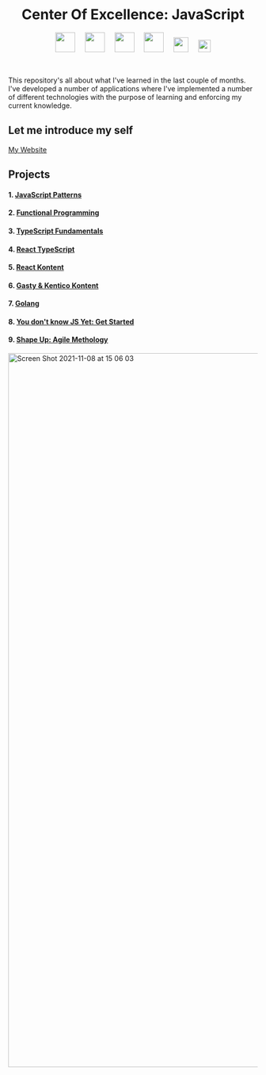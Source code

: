 <h1 align="center">Center Of Excellence: JavaScript</h1>
<p align="center">
  <img src="https://upload.wikimedia.org/wikipedia/commons/thumb/9/99/Unofficial_JavaScript_logo_2.svg/2048px-Unofficial_JavaScript_logo_2.svg.png" width="40" />
  &nbsp;&nbsp;&nbsp;
  <img src="https://iconape.com/wp-content/png_logo_vector/typescript.png" width="40" />
  &nbsp;&nbsp;&nbsp;
  <img src="https://www.gatsbyjs.com/Gatsby-Monogram.svg" width="40" />
  &nbsp;&nbsp;&nbsp;
  <img src="https://upload.wikimedia.org/wikipedia/commons/thumb/4/47/React.svg/1200px-React.svg.png" width="40" />
  &nbsp;&nbsp;&nbsp;
  <img src="https://kontent.ai/img/general/cta-banner-bg.svg" width="30" />
  &nbsp;&nbsp;&nbsp;
  <img src="https://cdn.worldvectorlogo.com/logos/gopher.svg" width="25" />
</p>
<br/ >
<p>
  This repository's all about what I've learned in the last couple of months. 
  I've developed a number of applications where I've implemented a number of different technologies with the purpose of learning and enforcing my current knowledge. 
</p>

<h2>Let me introduce my self</h2>

[My Website](https://laughing-borg-0b5eda.netlify.app/)

## Projects
#### 1. [JavaScript Patterns](https://github.com/Unosquare-CoE-JavaScript/yael-yanez/tree/master/JavaScript%20Patterns)
#### 2. [Functional Programming](https://github.com/Unosquare-CoE-JavaScript/yael-yanez/tree/master/Functional%20Programming)
#### 3. [TypeScript Fundamentals](https://github.com/Unosquare-CoE-JavaScript/yael-yanez/tree/master/TypeScript%20Fundamentals)
#### 4. [React TypeScript](https://github.com/Unosquare-CoE-JavaScript/yael-yanez/tree/master/react-typescript)
#### 5. [React Kontent](https://github.com/Unosquare-CoE-JavaScript/yael-yanez/tree/master/react-kontent)
#### 6. [Gasty & Kentico Kontent](https://github.com/Unosquare-CoE-JavaScript/yael-yanez/tree/master/gatsby-portfolio)
#### 7. [Golang](https://github.com/Unosquare-CoE-JavaScript/yael-yanez/tree/master/go) 
#### 8. [You don't know JS Yet: Get Started](https://github.com/Unosquare-CoE-JavaScript/yael-yanez/tree/master/YouDontKnowJSYet_GetStarted)
#### 9. [Shape Up: Agile Methology](https://github.com/Unosquare-CoE-JavaScript/yael-yanez/tree/master/shapeup)

<img width="1440" alt="Screen Shot 2021-11-08 at 15 06 03" src="https://user-images.githubusercontent.com/82840886/140818026-8bbe7226-988c-4496-8d7d-80c83b2bf030.png">

